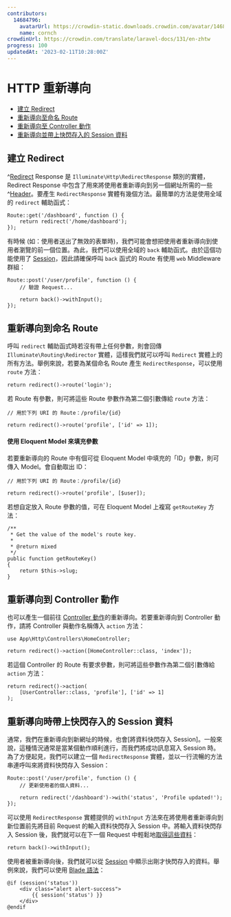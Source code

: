 ```yaml
---
contributors:
  14684796:
    avatarUrl: https://crowdin-static.downloads.crowdin.com/avatar/14684796/medium/60f7dc21ec0bf9cfcb61983640bb4809_default.png
    name: cornch
crowdinUrl: https://crowdin.com/translate/laravel-docs/131/en-zhtw
progress: 100
updatedAt: '2023-02-11T10:28:00Z'
---
```


# HTTP 重新導向

- [建立 Redirect](#creating-redirects)
- [重新導向至命名 Route](#redirecting-named-routes)
- [重新導向至 Controller 動作](#redirecting-controller-actions)
- [重新導向並帶上快閃存入的 Session 資料](#redirecting-with-flashed-session-data)

<a name="creating-redirects"></a>

## 建立 Redirect

^[Redirect](重新導向) Response 是 `Illuminate\Http\RedirectResponse` 類別的實體，Redirect Response 中包含了用來將使用者重新導向到另一個網址所需的一些 ^[Header](標頭)。要產生 `RedirectResponse` 實體有幾個方法。最簡單的方法是使用全域的 `redirect` 輔助函式：

    Route::get('/dashboard', function () {
        return redirect('/home/dashboard');
    });

有時候 (如：使用者送出了無效的表單時)，我們可能會想把使用者重新導向到使用者瀏覽的前一個位置。為此，我們可以使用全域的 `back` 輔助函式。由於這個功能使用了 [Session](/docs/{{version}}/session)，因此請確保呼叫 `back` 函式的 Route 有使用 `web` Middleware 群組：

    Route::post('/user/profile', function () {
        // 驗證 Request...
    
        return back()->withInput();
    });

<a name="redirecting-named-routes"></a>

## 重新導向到命名 Route

呼叫 `redirect` 輔助函式時若沒有帶上任何參數，則會回傳 `Illuminate\Routing\Redirector` 實體，這樣我們就可以呼叫 `Redirect` 實體上的所有方法。舉例來說，若要為某個命名 Route 產生 `RedirectResponse`，可以使用 `route` 方法：

    return redirect()->route('login');

若 Route 有參數，則可將這些 Route 參數作為第二個引數傳給 `route` 方法：

    // 用於下列 URI 的 Route：/profile/{id}
    
    return redirect()->route('profile', ['id' => 1]);

<a name="populating-parameters-via-eloquent-models"></a>

#### 使用 Eloquent Model 來填充參數

若要重新導向的 Route 中有個可從 Eloquent Model 中填充的「ID」參數，則可傳入 Model。會自動取出 ID：

    // 用於下列 URI 的 Route：/profile/{id}
    
    return redirect()->route('profile', [$user]);

若想自定放入 Route 參數的值，可在 Eloquent Model 上複寫 `getRouteKey` 方法：

    /**
     * Get the value of the model's route key.
     *
     * @return mixed
     */
    public function getRouteKey()
    {
        return $this->slug;
    }

<a name="redirecting-controller-actions"></a>

## 重新導向到 Controller 動作

也可以產生一個前往 [Controller 動作](/docs/{{version}}/controllers)的重新導向。若要重新導向到 Controller 動作，請將 Controller 與動作名稱傳入 `action` 方法：

    use App\Http\Controllers\HomeController;
    
    return redirect()->action([HomeController::class, 'index']);

若這個 Controller 的 Route 有要求參數，則可將這些參數作為第二個引數傳給 `action` 方法：

    return redirect()->action(
        [UserController::class, 'profile'], ['id' => 1]
    );

<a name="redirecting-with-flashed-session-data"></a>

## 重新導向時帶上快閃存入的 Session 資料

通常，我們在重新導向到新網址的時候，也會[將資料快閃存入 Session]。一般來說，這種情況通常是當某個動作順利進行，而我們將成功訊息寫入 Session 時。為了方便起見，我們可以建立一個 `RedirectResponse` 實體，並以一行流暢的方法串連呼叫來將資料快閃存入 Session：

    Route::post('/user/profile', function () {
        // 更新使用者的個人資料...
    
        return redirect('/dashboard')->with('status', 'Profile updated!');
    });

可以使用 `RedirectResponse` 實體提供的 `withInput` 方法來在將使用者重新導向到新位置前先將目前 Request 的輸入資料快閃存入 Session 中。將輸入資料快閃存入 Session 後，我們就可以在下一個 Request 中輕鬆地[取得這些資料](/docs/{{version}}/requests#retrieving-old-input)：

    return back()->withInput();

使用者被重新導向後，我們就可以從 [Session](/docs/{{version}}/session) 中顯示出剛才快閃存入的資料。舉例來說，我們可以使用 [Blade 語法](/docs/{{version}}/blade)：

    @if (session('status'))
        <div class="alert alert-success">
            {{ session('status') }}
        </div>
    @endif

